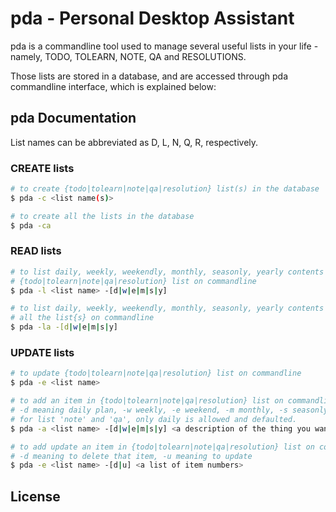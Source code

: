 pda - Personal Desktop Assistant
================================

pda is a commandline tool used to manage several useful lists in your life - namely, TODO, TOLEARN, NOTE, QA and RESOLUTIONS.

Those lists are stored in a database, and are accessed through pda commandline interface, which is explained below:

## pda Documentation

List names can be abbreviated as D, L, N, Q, R, respectively.

### CREATE lists 
```bash
# to create {todo|tolearn|note|qa|resolution} list(s) in the database
$ pda -c <list name(s)>

# to create all the lists in the database
$ pda -ca 
```

### READ lists

```bash
# to list daily, weekly, weekendly, monthly, seasonly, yearly contents of 
# {todo|tolearn|note|qa|resolution} list on commandline
$ pda -l <list name> -[d|w|e|m|s|y]

# to list daily, weekly, weekendly, monthly, seasonly, yearly contents of 
# all the list{s} on commandline
$ pda -la -[d|w|e|m|s|y]
```

### UPDATE lists

```bash
# to update {todo|tolearn|note|qa|resolution} list on commandline 
$ pda -e <list name>

# to add an item in {todo|tolearn|note|qa|resolution} list on commandline 
# -d meaning daily plan, -w weekly, -e weekend, -m monthly, -s seasonly, -y yearly
# for list 'note' and 'qa', only daily is allowed and defaulted.
$ pda -a <list name> -[d|w|e|m|s|y] <a description of the thing you want to note down>

# to add update an item in {todo|tolearn|note|qa|resolution} list on commandline 
# -d meaning to delete that item, -u meaning to update
$ pda -e <list name> -[d|u] <a list of item numbers>
```

## License
